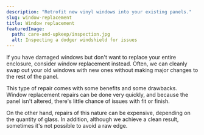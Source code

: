 ```yaml
---
description: "Retrofit new vinyl windows into your existing panels."
slug: window-replacement
title: Window replacement
featuredImage:
  path: care-and-upkeep/inspection.jpg
  alt: Inspecting a dodger windshield for issues
---
```


If you have damaged windows but don't want to replace your entire enclosure,
consider window replacement instead. Often, we can cleanly swap out your old
windows with new ones without making major changes to the rest of the panel.

<!--more-->

This type of repair comes with some benefits and some drawbacks. Window
replacement repairs can be done very quickly, and because the panel isn't
altered, there's little chance of issues with fit or finish.

On the other hand, repairs of this nature can be expensive, depending on the
quantity of glass. In addition, although we achieve a clean result, sometimes
it's not possible to avoid a raw edge.
